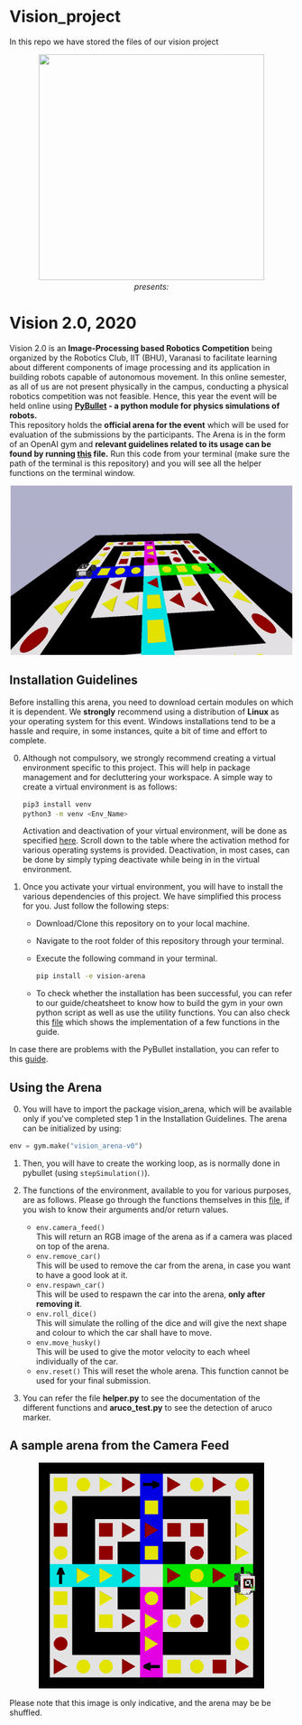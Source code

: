 # Vision_project
In this repo we have stored the files of our vision project

<p align="center">
 <img  width="400" height="400" src="https://github.com/Robotics-Club-IIT-BHU/Vision2_20_Areana/blob/main/media/robo.jpg"><br>
  <i>presents:</i>  
</p>

# Vision 2.0, 2020

Vision 2.0 is an **Image-Processing based Robotics Competition** being organized by the Robotics Club, IIT (BHU), Varanasi to facilitate learning about different components of image processing and its application in building robots capable of autonomous movement.
In this online semester, as all of us are not present physically in the campus, conducting a physical robotics competition was not feasible. Hence, this year the event will be held online using **[PyBullet](https://pybullet.org/) - a python module for physics simulations of robots.**  
This repository holds the **official arena for the event** which will be used for evaluation of the submissions by the participants. The Arena is in the form of an OpenAI gym and **relevant guidelines related to its usage can be found by running [this](https://github.com/Robotics-Club-IIT-BHU/Vision-2.0-2020-Arena/blob/main/helper.py) file.** Run this code from your terminal (make sure the path of the terminal is this repository) and you will see all the helper functions on the terminal window.
<p align="center">
 <img  width="500" height="300" src="https://github.com/Robotics-Club-IIT-BHU/Vision-2.0-2020-Arena/blob/main/media/arena.gif"><br>
</p>

## Installation Guidelines

Before installing this arena, you need to download certain modules on which it is dependent. We **strongly** recommend using a distribution of **Linux** as your operating system for this event. Windows installations tend to be a hassle and require, in some instances, quite a bit of time and effort to complete.

0. Although not compulsory, we strongly recommend creating a virtual environment specific to this project. This will help in package management and for decluttering your workspace. A simple way to create a virtual environment is as follows:

   ~~~bash
   pip3 install venv
   python3 -m venv <Env_Name>
   ~~~

   Activation and deactivation of your virtual environment, will be done as specified [here](https://docs.python.org/3/library/venv.html). Scroll down to the table where the activation method for various operating systems is provided. Deactivation, in most cases, can be done by simply typing deactivate while being in in the virtual environment.

1. Once you activate your virtual environment, you will have to install the various dependencies of this project. We have simplified this process for you. Just follow the following steps:
   * Download/Clone this repository on to your local machine.
   * Navigate to the root folder of this repository through your terminal.
   * Execute the following command in your terminal.

      ~~~bash
      pip install -e vision-arena
      ~~~

   * To check whether the installation has been successful, you can refer to our guide/cheatsheet to know how to build the gym in your own python script as well as use the utility functions. You can also check this [file](https://github.com/Robotics-Club-IIT-BHU/Vision-2.0-2020-Arena/blob/main/Arena_Test.py) which shows the implementation of a few functions in the guide.

In case there are problems with the PyBullet installation, you can refer to this [guide](https://github.com/Robotics-Club-IIT-BHU/Robo-Summer-Camp-20/blob/master/Part1/Subpart%201/README.md).

## Using the Arena  

0. You will have to import the package vision_arena, which will be available only if you've completed step 1 in the Installation Guidelines. The arena can be initialized by using:

~~~python
env = gym.make("vision_arena-v0")
~~~

1. Then, you will have to create the working loop, as is normally done in pybullet (using `stepSimulation()`).

2. The functions of the environment, available to you for various purposes, are as follows. Please go through the functions themselves in this [file](https://github.com/Robotics-Club-IIT-BHU/Vision-2.0-2020-Arena/blob/main/vision-arena/vision_arena/envs/vision2arena.py), if you wish to know their arguments and/or return values.
   * `env.camera_feed()`  
      This will return an RGB image of the arena as if a camera was placed on top of the arena.
   * `env.remove_car()`  
      This will be used to remove the car from the arena, in case you want to have a good look at it.
   * `env.respawn_car()`  
      This will be used to respawn the car into the arena, **only after removing it**.
   * `env.roll_dice()`  
      This will simulate the rolling of the dice and will give the next shape and colour to which the car shall have to move.
   * `env.move_husky()`  
      This will be used to give the motor velocity to each wheel individually of the car.
   * `env.reset()`
      This will reset the whole arena. This function cannot be used for your final submission.  
  
 3. You can refer the file **helper.py** to see the documentation of the different functions and **aruco_test.py** to see the detection of aruco marker.
      
## A sample arena from the Camera Feed
<p align="center">
 <img  width="400" height="400" src="https://github.com/Robotics-Club-IIT-BHU/Vision-2.0-2020-Arena/blob/main/media/aruco_detected.png"><br>
</p>

Please note that this image is only indicative, and the arena may be be shuffled.
